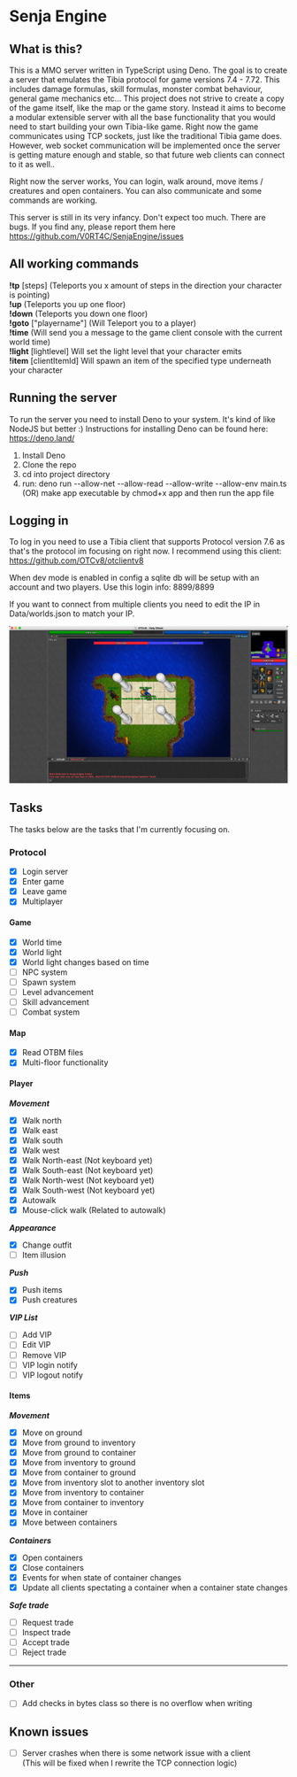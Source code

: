 # Senja Engine

## What is this?
This is a MMO server written in TypeScript using Deno. 
The goal is to create a server that emulates the Tibia protocol for game versions 7.4 - 7.72.
This includes damage formulas, skill formulas, monster combat behaviour, general game mechanics etc... 
This project does not strive to create a copy of the game itself, like the map or the game story. 
Instead it aims to become a modular extensible server with all the base functionality that you would need to start building your own Tibia-like game.
Right now the game communicates using TCP sockets, just like the traditional Tibia game does. However, web socket communication
will be implemented once the server is getting mature enough and stable, so that future web clients can connect to it as well..  

Right now the server works, You can login, walk around, move items / creatures and open containers. You can also communicate and some commands are working.

This server is still in its very infancy. Don't expect too much.
There are bugs. If you find any, please report them here https://github.com/V0RT4C/SenjaEngine/issues

## All working commands
**!tp** [steps] (Teleports you x amount of steps in the direction your character is pointing)  
**!up** (Teleports you up one floor)  
**!down** (Teleports you down one floor)  
**!goto** ["playername"] (Will Teleport you to a player)  
**!time** (Will send you a message to the game client console with the current world time)  
**!light** [lightlevel] Will set the light level that your character emits  
**!item** [clientItemId] Will spawn an item of the specified type underneath your character


## Running the server
To run the server you need to install Deno to your system. It's kind of like NodeJS but better :)
Instructions for installing Deno can be found here: https://deno.land/

1. Install Deno
2. Clone the repo
3. cd into project directory
4. run: deno run --allow-net --allow-read --allow-write --allow-env main.ts (OR) make app executable by chmod+x app and then run the app file

## Logging in
To log in you need to use a Tibia client that supports Protocol version 7.6 as that's the protocol im focusing on right now. I recommend using this client: https://github.com/OTCv8/otclientv8

When dev mode is enabled in config a sqlite db will be setup with an account and two players.
Use this login info: 8899/8899

If you want to connect from multiple clients you need to edit the IP in Data/worlds.json to match your IP.

![Alt text](screenshot.webp?raw=true "Screenshot")

## Tasks
The tasks below are the tasks that I'm currently focusing on.

### Protocol

- [X] Login server
- [X] Enter game
- [X] Leave game
- [x] Multiplayer

#### Game
- [X] World time
- [X] World light
- [X] World light changes based on time
- [ ] NPC system
- [ ] Spawn system
- [ ] Level advancement
- [ ] Skill advancement
- [ ] Combat system

#### Map
- [X] Read OTBM files
- [X] Multi-floor functionality

#### Player

***Movement***
- [X] Walk north
- [X] Walk east
- [X] Walk south
- [X] Walk west
- [X] Walk North-east (Not keyboard yet)
- [X] Walk South-east (Not keyboard yet)
- [X] Walk North-west (Not keyboard yet)
- [X] Walk South-west (Not keyboard yet)
- [X] Autowalk
- [X] Mouse-click walk (Related to autowalk)

***Appearance***
- [X] Change outfit
- [ ] Item illusion

***Push***
- [X] Push items
- [X] Push creatures

***VIP List***
- [ ] Add VIP
- [ ] Edit VIP
- [ ] Remove VIP
- [ ] VIP login notify
- [ ] VIP logout notify

#### Items

***Movement***
- [X] Move on ground
- [X] Move from ground to inventory
- [X] Move from ground to container
- [X] Move from inventory to ground
- [X] Move from container to ground
- [X] Move from inventory slot to another inventory slot
- [X] Move from inventory to container
- [X] Move from container to inventory
- [X] Move in container
- [X] Move between containers

***Containers***
- [X] Open containers
- [X] Close containers
- [X] Events for when state of container changes
- [X] Update all clients spectating a container when a container state changes

***Safe trade***
- [ ] Request trade
- [ ] Inspect trade
- [ ] Accept trade
- [ ] Reject trade

---------
### Other
- [ ] Add checks in bytes class so there is no overflow when writing

## Known issues
- [ ] Server crashes when there is some network issue with a client  
(This will be fixed when I rewrite the TCP connection logic)